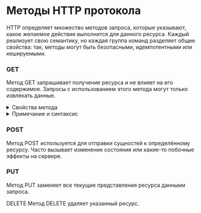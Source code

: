# Методы HTTP протокола
HTTP определяет множество методов запроса, которые указывают, какое желаемое действие выполнится для данного ресурса. Каждый реализует свою семантику, но каждая группа команд разделяет общие свойства: так, методы могут быть безопасными, идемпотентными или кешируемыми.

### GET
Метод GET запрашивает получение ресурса и не влияет на его содержимое. Запросы с использованием этого метода могут только извлекать данные.

<details>
    <summary>Свойства метода</summary>

    * Кешируемый
    * Идемпотентный
    * Небезопасный

</details>

<details>
    <summary>Примечание и синтаксис</summary>

    Строка запроса (имя/значение) отправляется в URL:
    ```
    /login.php?argument1=value1&argument2=value2
    ```
    Синтаксис
    ```html
    <form  method="get">
        First name: <input type="text" placeholder="Your name"><br/>
        <input type="submit" value="Submit">
    </form>
    ```

</details>


### POST
Метод POST используется для отправки сущностей к определённому ресурсу. Часто вызывает изменение состояния или какие-то побочные эффекты на сервере.

### PUT
Метод PUT заменяет все текущие представления ресурса данными запроса.

DELETE
Метод DELETE удаляет указанный ресурс.
